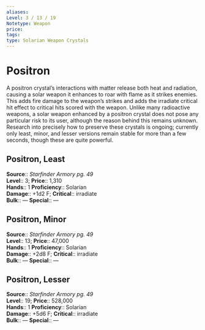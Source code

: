 ```yaml
---
aliases: 
Level: 3 / 13 / 19
Notetype: Weapon
price: 
tags: 
type: Solarian Weapon Crystals
---
```


# Positron

A positron crystal’s interactions with matter release both heat and radiation, causing a solar weapon it enhances to roar with flame as it strikes enemies. This adds fire damage to the weapon’s strikes and adds the irradiate critical hit effect to critical hits scored with the weapon. Unlike many radioactive weapons, a solar weapon enhanced by a positron crystal does not pose any particular risk to its user, although the reason behind this remains unknown. Research into precisely how to preserve these crystals is ongoing; currently only least, minor, and lesser versions remain stable for more than a few seconds, though these are quite powerful.  

## Positron, Least

**Source**:: _Starfinder Armory pg. 49_  
**Level**:: 3;
**Price**:: 1,310  
**Hands**:: 1
**Proficiency**:: Solarian  
**Damage**:: +1d2 F;
**Critical**:: irradiate  
**Bulk**:: —
**Special**:: —

## Positron, Minor

**Source**:: _Starfinder Armory pg. 49_  
**Level**:: 13;
**Price**:: 47,000  
**Hands**:: 1
**Proficiency**:: Solarian  
**Damage**:: +2d8 F;
**Critical**:: irradiate  
**Bulk**:: —
**Special**:: —

## Positron, Lesser

**Source**:: _Starfinder Armory pg. 49_  
**Level**:: 19;
**Price**:: 528,000  
**Hands**:: 1
**Proficiency**:: Solarian  
**Damage**:: +5d6 F;
**Critical**:: irradiate  
**Bulk**:: —
**Special**:: —
